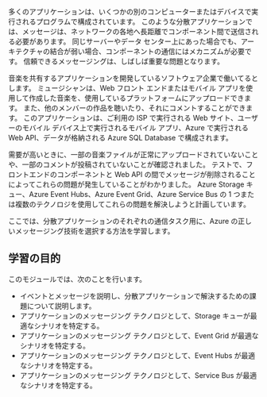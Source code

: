 多くのアプリケーションは、いくつかの別のコンピューターまたはデバイスで実行されるプログラムで構成されています。 このような分散アプリケーションでは、メッセージは、ネットワークの各地へ長距離でコンポーネント間で送信される必要があります。 同じサーバーやデータ センター上にあった場合でも、アーキテクチャの結合が弱い場合、コンポーネントの通信にはメカニズムが必要です。 信頼できるメッセージングは、しばしば重要な問題となります。

音楽を共有するアプリケーションを開発しているソフトウェア企業で働いてるとします。 ミュージシャンは、Web フロント エンドまたはモバイル アプリを使用して作成した音楽を、使用しているプラットフォームにアップロードできます。 また、他のメンバーの作品を聴いたり、それにコメントすることができます。 このアプリケーションは、ご利用の ISP で実行される Web サイト、ユーザーのモバイル デバイス上で実行されるモバイル アプリ、Azure で実行される Web API、データが格納される Azure SQL Database で構成されます。

需要が高いときに、一部の音楽ファイルが正常にアップロードされていないことや、一部のコメントが投稿されていないことが確認されました。 テストで、フロントエンドのコンポーネントと Web API の間でメッセージが削除されることによってこれらの問題が発生していることがわかりました。 Azure Storage キュー、Azure Event Hubs、Azure Event Grid、Azure Service Bus の 1 つまたは複数のテクノロジを使用してこれらの問題を解決しようと計画しています。

ここでは、分散アプリケーションのそれぞれの通信タスク用に、Azure の正しいメッセージング技術を選択する方法を学習します。

## <a name="learning-objectives"></a>学習の目的
このモジュールでは、次のことを行います。

- イベントとメッセージを説明し、分散アプリケーションで解決するための課題について説明します。
- アプリケーションのメッセージング テクノロジとして、Storage キューが最適なシナリオを特定する。
- アプリケーションのメッセージング テクノロジとして、Event Grid が最適なシナリオを特定する。
- アプリケーションのメッセージング テクノロジとして、Event Hubs が最適なシナリオを特定する。
- アプリケーションのメッセージング テクノロジとして、Service Bus が最適なシナリオを特定する。